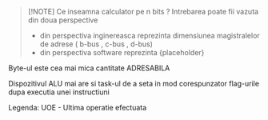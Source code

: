 

> [!NOTE] Ce inseamna calculator pe n bits ?
> Intrebarea poate fii vazuta din doua perspective
> - din perspectiva inginereasca reprezinta dimensiunea magistralelor de adrese ( b-bus , c-bus , d-bus)
> - din perspectiva software reprezinta {placeholder}

Byte-ul este cea mai mica cantitate ADRESABILA

Dispozitivul ALU mai are si task-ul de a seta in mod corespunzator flag-urile dupa executia unei instructiuni









Legenda:
UOE - Ultima operatie efectuata

